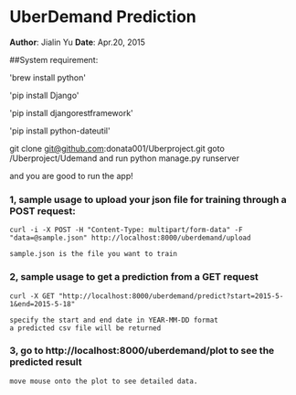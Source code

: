 # UberDemand Prediction
  
**Author**: Jialin Yu
**Date**: Apr.20, 2015

##System requirement:

'brew install python'

'pip install Django'

'pip install djangorestframework'

'pip install python-dateutil'


git clone git@github.com:donata001/Uberproject.git
goto /Uberproject/Udemand and run python manage.py runserver

and you are good to run the app!


### 1, sample usage to upload your json file for training through a POST request:

    curl -i -X POST -H "Content-Type: multipart/form-data" -F "data=@sample.json" http://localhost:8000/uberdemand/upload
    
    sample.json is the file you want to train

### 2, sample usage to get a prediction from a GET request

    curl -X GET "http://localhost:8000/uberdemand/predict?start=2015-5-1&end=2015-5-18"
    
    specify the start and end date in YEAR-MM-DD format
    a predicted csv file will be returned

### 3, go to http://localhost:8000/uberdemand/plot to see the predicted result
    move mouse onto the plot to see detailed data.
